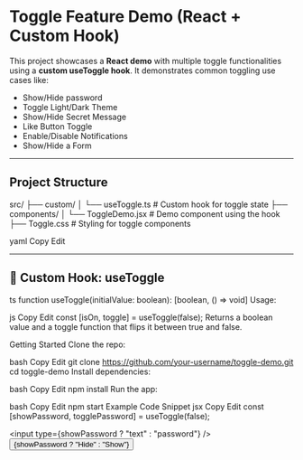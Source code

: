#  Toggle Feature Demo (React + Custom Hook)

This project showcases a **React demo** with multiple toggle functionalities using a **custom useToggle hook**. It demonstrates common toggling use cases like:

-  Show/Hide password
-  Toggle Light/Dark Theme
-  Show/Hide Secret Message
-  Like Button Toggle
-  Enable/Disable Notifications
-  Show/Hide a Form

---

##  Project Structure
src/
├── custom/
│ └── useToggle.ts # Custom hook for toggle state
├── components/
│ └── ToggleDemo.jsx # Demo component using the hook
├── Toggle.css # Styling for toggle components

yaml
Copy
Edit

---

## 🧩 Custom Hook: useToggle

ts
function useToggle(initialValue: boolean): [boolean, () => void]
Usage:

js
Copy
Edit
const [isOn, toggle] = useToggle(false);
Returns a boolean value and a toggle function that flips it between true and false.

  Getting Started  Clone the repo:

bash
Copy
Edit
git clone https://github.com/your-username/toggle-demo.git
cd toggle-demo
Install dependencies:

bash
Copy
Edit
npm install
Run the app:

bash
Copy
Edit
npm start
      Example Code Snippet
jsx
Copy
Edit
const [showPassword, togglePassword] = useToggle(false);

<input type={showPassword ? "text" : "password"} />
<button onClick={togglePassword}>
  {showPassword ? "Hide" : "Show"}
</button>
